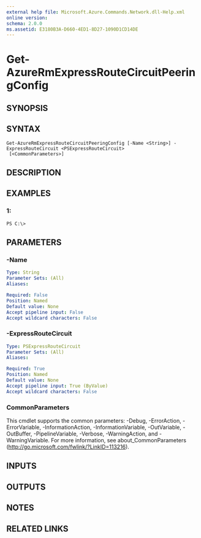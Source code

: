 ```yaml
---
external help file: Microsoft.Azure.Commands.Network.dll-Help.xml
online version: 
schema: 2.0.0
ms.assetid: E3180B3A-D660-4ED1-8D27-1090D1CD14DE
---
```


# Get-AzureRmExpressRouteCircuitPeeringConfig

## SYNOPSIS

## SYNTAX

```
Get-AzureRmExpressRouteCircuitPeeringConfig [-Name <String>] -ExpressRouteCircuit <PSExpressRouteCircuit>
 [<CommonParameters>]
```

## DESCRIPTION

## EXAMPLES

### 1:
```
PS C:\>
```

## PARAMETERS

### -Name
```yaml
Type: String
Parameter Sets: (All)
Aliases: 

Required: False
Position: Named
Default value: None
Accept pipeline input: False
Accept wildcard characters: False
```

### -ExpressRouteCircuit
```yaml
Type: PSExpressRouteCircuit
Parameter Sets: (All)
Aliases: 

Required: True
Position: Named
Default value: None
Accept pipeline input: True (ByValue)
Accept wildcard characters: False
```

### CommonParameters
This cmdlet supports the common parameters: -Debug, -ErrorAction, -ErrorVariable, -InformationAction, -InformationVariable, -OutVariable, -OutBuffer, -PipelineVariable, -Verbose, -WarningAction, and -WarningVariable. For more information, see about_CommonParameters (http://go.microsoft.com/fwlink/?LinkID=113216).

## INPUTS

## OUTPUTS

## NOTES

## RELATED LINKS


